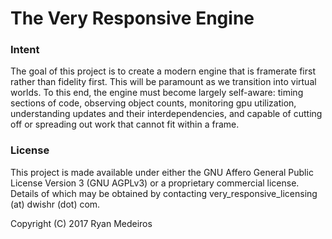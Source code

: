 # The Very Responsive Engine

### Intent

The goal of this project is to create a modern engine that is framerate first
rather than fidelity first. This will be paramount as we transition into
virtual worlds. To this end, the engine must become largely self-aware: timing
sections of code, observing object counts, monitoring gpu utilization,
understanding updates and their interdependencies, and capable of cutting off or
spreading out work that cannot fit within a frame.

### License

This project is made available under either the GNU Affero General Public
License Version 3 (GNU AGPLv3) or a proprietary commercial license. Details of
which may be obtained by contacting very_responsive_licensing (at) dwishr (dot)
com.

Copyright (C) 2017 Ryan Medeiros
